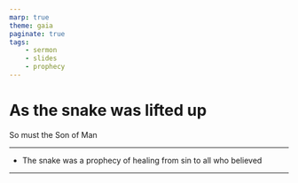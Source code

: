 ```yaml
---
marp: true
theme: gaia
paginate: true
tags:
    - sermon
    - slides
    - prophecy
---
```


# As the snake was lifted up

So must the Son of Man

---

- The snake was a prophecy of healing from sin to all who believed

---
